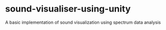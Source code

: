 # sound-visualiser-using-unity
A basic implementation of sound visualization using spectrum data analysis
